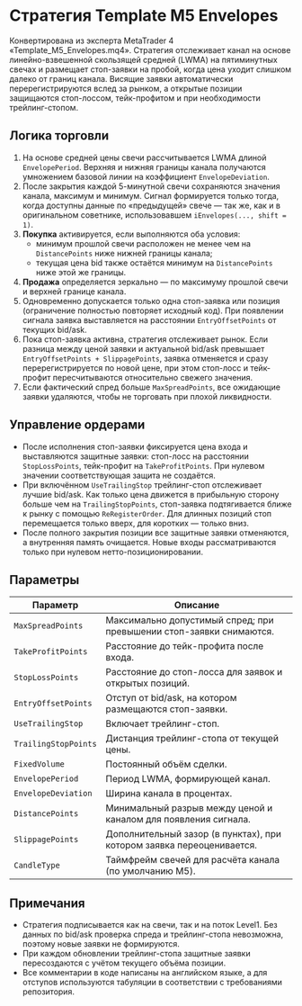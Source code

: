 # Стратегия Template M5 Envelopes

Конвертирована из эксперта MetaTrader 4 «Template_M5_Envelopes.mq4». Стратегия отслеживает канал на основе линейно-взвешенной скользящей средней (LWMA) на пятиминутных свечах и размещает стоп-заявки на пробой, когда цена уходит слишком далеко от границ канала. Висящие заявки автоматически перерегистрируются вслед за рынком, а открытые позиции защищаются стоп-лоссом, тейк-профитом и при необходимости трейлинг-стопом.

## Логика торговли

1. На основе средней цены свечи рассчитывается LWMA длиной `EnvelopePeriod`. Верхняя и нижняя границы канала получаются умножением базовой линии на коэффициент `EnvelopeDeviation`.
2. После закрытия каждой 5-минутной свечи сохраняются значения канала, максимум и минимум. Сигнал формируется только тогда, когда доступны данные по «предыдущей» свече — так же, как и в оригинальном советнике, использовавшем `iEnvelopes(..., shift = 1)`.
3. **Покупка** активируется, если выполняются оба условия:
   * минимум прошлой свечи расположен не менее чем на `DistancePoints` ниже нижней границы канала;
   * текущая цена bid также остаётся минимум на `DistancePoints` ниже этой же границы.
4. **Продажа** определяется зеркально — по максимуму прошлой свечи и верхней границе канала.
5. Одновременно допускается только одна стоп-заявка или позиция (ограничение полностью повторяет исходный код). При появлении сигнала заявка выставляется на расстоянии `EntryOffsetPoints` от текущих bid/ask.
6. Пока стоп-заявка активна, стратегия отслеживает рынок. Если разница между ценой заявки и актуальной bid/ask превышает `EntryOffsetPoints + SlippagePoints`, заявка отменяется и сразу перерегистрируется по новой цене, при этом стоп-лосс и тейк-профит пересчитываются относительно свежего значения.
7. Если фактический спред больше `MaxSpreadPoints`, все ожидающие заявки удаляются, чтобы не торговать при плохой ликвидности.

## Управление ордерами

* После исполнения стоп-заявки фиксируется цена входа и выставляются защитные заявки: стоп-лосс на расстоянии `StopLossPoints`, тейк-профит на `TakeProfitPoints`. При нулевом значении соответствующая защита не создаётся.
* При включённом `UseTrailingStop` трейлинг-стоп отслеживает лучшие bid/ask. Как только цена движется в прибыльную сторону больше чем на `TrailingStopPoints`, стоп-заявка подтягивается ближе к рынку с помощью `ReRegisterOrder`. Для длинных позиций стоп перемещается только вверх, для коротких — только вниз.
* После полного закрытия позиции все защитные заявки отменяются, а внутренняя память очищается. Новые входы рассматриваются только при нулевом нетто-позиционировании.

## Параметры

| Параметр | Описание |
|----------|----------|
| `MaxSpreadPoints` | Максимально допустимый спред; при превышении стоп-заявки снимаются. |
| `TakeProfitPoints` | Расстояние до тейк-профита после входа. |
| `StopLossPoints` | Расстояние до стоп-лосса для заявок и открытых позиций. |
| `EntryOffsetPoints` | Отступ от bid/ask, на котором размещаются стоп-заявки. |
| `UseTrailingStop` | Включает трейлинг-стоп. |
| `TrailingStopPoints` | Дистанция трейлинг-стопа от текущей цены. |
| `FixedVolume` | Постоянный объём сделки. |
| `EnvelopePeriod` | Период LWMA, формирующей канал. |
| `EnvelopeDeviation` | Ширина канала в процентах. |
| `DistancePoints` | Минимальный разрыв между ценой и каналом для появления сигнала. |
| `SlippagePoints` | Дополнительный зазор (в пунктах), при котором заявка переоценивается. |
| `CandleType` | Таймфрейм свечей для расчёта канала (по умолчанию M5). |

## Примечания

* Стратегия подписывается как на свечи, так и на поток Level1. Без данных по bid/ask проверка спреда и трейлинг-стопа невозможна, поэтому новые заявки не формируются.
* При каждом обновлении трейлинг-стопа защитные заявки пересоздаются с учётом текущего объёма позиции.
* Все комментарии в коде написаны на английском языке, а для отступов используются табуляции в соответствии с требованиями репозитория.
